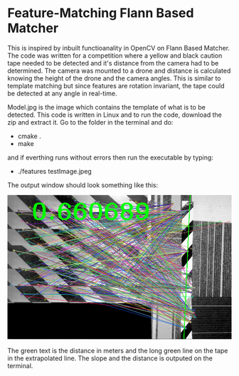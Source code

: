 # Feature-Matching Flann Based Matcher

This is inspired by inbuilt functioanality in OpenCV on Flann Based Matcher. The code was written for a competition where a yellow and black caution tape needed to be detected and it's distance from the camera had to be determined. The camera was mounted to a drone and  distance is calculated knowing the height of the drone and the camera angles. This is similar to template matching but since features are rotation invariant, the tape could be detected at any angle in real-time.

Model.jpg is the image which contains the template of what is to be detected. This code is written in Linux and to run the code, download the zip and extract it. Go to the folder in the terminal and do:

- cmake .
- make

and if everthing runs without errors then run the executable by typing:

- ./features testImage.jpeg

The output window should look something like this:

![alt text](https://github.com/syh5/Feature-Matching/blob/master/features.png)

The green text is the distance in meters and the long green line on the tape in the extrapolated line. The slope and the distance is outputed on the terminal.

